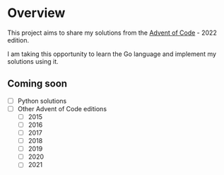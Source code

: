 # Overview

This project aims to share my solutions from the [Advent of Code](https://adventofcode.com/) - 2022 edition.

I am taking this opportunity to learn the Go language and implement my solutions using it.

## Coming soon

- [ ] Python solutions
- [ ] Other Advent of Code editions
    - [ ] 2015
    - [ ] 2016
    - [ ] 2017
    - [ ] 2018
    - [ ] 2019
    - [ ] 2020
    - [ ] 2021